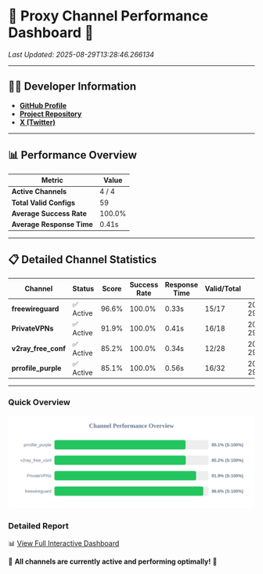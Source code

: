 # 🌟 Proxy Channel Performance Dashboard 🌟

_Last Updated: 2025-08-29T13:28:46.266134_

---

## 👩‍💻 Developer Information

- **[GitHub Profile](https://github.com/4n0nymou3)**  
- **[Project Repository](https://github.com/4n0nymou3/multi-proxy-config-fetcher)**  
- **[X (Twitter)](https://x.com/4n0nymou3)**  

---

## 📊 Performance Overview

| Metric                | Value       |
|-----------------------|-------------|
| **Active Channels**   | 4 / 4       |
| **Total Valid Configs** | 59          |
| **Average Success Rate** | 100.0%      |
| **Average Response Time** | 0.41s       |

---

## 📋 Detailed Channel Statistics

| Channel          | Status     | Score  | Success Rate | Response Time | Valid/Total | Last Success               |
|------------------|------------|--------|--------------|---------------|-------------|----------------------------|
| **freewireguard**  | ✅ Active  | 96.6%  | 100.0% | 0.33s         | 15/17       | 2025-08-29T13:28:46.264597 |
| **PrivateVPNs**  | ✅ Active  | 91.9%  | 100.0% | 0.41s         | 16/18       | 2025-08-29T13:28:45.907439 |
| **v2ray_free_conf**  | ✅ Active  | 85.2%  | 100.0% | 0.34s         | 12/28       | 2025-08-29T13:28:45.457721 |
| **prrofile_purple**  | ✅ Active  | 85.1%  | 100.0% | 0.56s         | 16/32       | 2025-08-29T13:28:45.052860 |

---

### Quick Overview
<div align="center">
  <a href="https://raw.githubusercontent.com/nullluser/NullRepo/refs/heads/main/assets/channel_stats_chart.svg">
    <img src="https://raw.githubusercontent.com/nullluser/NullRepo/refs/heads/main/assets/channel_stats_chart.svg" alt="Source Performance Statistics" width="800">
  </a>
</div>

### Detailed Report
📊 [View Full Interactive Dashboard](https://htmlpreview.github.io/?https://github.com/nullluser/NullRepo/blob/main/assets/performance_report.html)

🎉 **All channels are currently active and performing optimally!** 🎉
